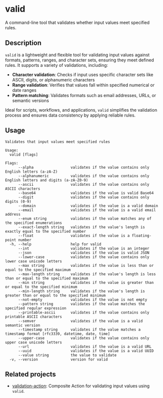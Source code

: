 # valid

A command-line tool that validates whether input values meet specified rules.

## Description

`valid` is a lightweight and flexible tool for validating input values against formats, patterns, ranges, and character sets, ensuring they meet defined rules.
It supports a variety of validations, including:

- **Character validation**: Checks if input uses specific character sets like ASCII, digits, or alphanumeric characters
- **Range validation**: Verifies that values fall within specified numerical or date ranges
- **Pattern matching**: Validates formats such as email addresses, URLs, or semantic versions

Ideal for scripts, workflows, and applications, `valid` simplifies the validation process and ensures data consistency by applying reliable rules.

## Usage

```shell
Validates that input values meet specified rules

Usage:
  valid [flags]

Flags:
      --alpha                 validates if the value contains only English letters (a-zA-Z)
      --alphanumeric          validates if the value contains only English letters and digits (a-zA-Z0-9)
      --ascii                 validates if the value contains only ASCII characters
      --base64                validates if the value is valid Base64
      --digit                 validates if the value contains only digits (0-9)
      --domain                validates if the value is a valid domain
      --email                 validates if the value is a valid email address
      --enum string           validates if the value matches any of the specified enumerations
      --exact-length string   validates if the value's length is exactly equal to the specified number
      --float                 validates if the value is a floating-point number
  -h, --help                  help for valid
      --int                   validates if the value is an integer
      --json                  validates if the value is valid JSON
      --lower-case            validates if the value contains only lower case unicode letters
      --max string            validates if the value is less than or equal to the specified maximum
      --max-length string     validates if the value's length is less than or equal to the specified maximum
      --min string            validates if the value is greater than or equal to the specified minimum
      --min-length string     validates if the value's length is greater than or equal to the specified minimum
      --not-empty             validates if the value is not empty
      --pattern string        validates if the value matches the specified regular expression
      --printable-ascii       validates if the value contains only printable ASCII characters
      --semver                validates if the value is a valid semantic version
      --timestamp string      validates if the value matches a timestamp format [rfc3339, datetime, date, time]
      --upper-case            validates if the value contains only upper case unicode letters
      --url                   validates if the value is a valid URL
      --uuid                  validates if the value is a valid UUID
      --value string          the value to validate
  -v, --version               version for valid
```

## Related projects

- [validation-action](https://github.com/tmknom/validation-action): Composite Action for validating input values using `valid`.
